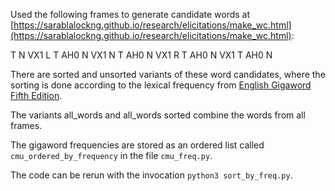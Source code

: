Used the following frames to generate candidate words at [https://sarablalockng.github.io/research/elicitations/make_wc.html](https://sarablalockng.github.io/research/elicitations/make_wc.html):

T N
VX1 L T AH0 N
VX1 N T AH0 N
VX1 R T AH0 N
VX1 T AH0 N

There are sorted and unsorted variants of these word candidates, where the sorting is done according to the lexical frequency from [English Gigaword Fifth Edition](https://catalog.ldc.upenn.edu/LDC2011T07).

The variants all_words and all_words sorted combine the words from all frames.

The gigaword frequencies are stored as an ordered list called `cmu_ordered_by_frequency` in the file `cmu_freq.py`.

The code can be rerun with the invocation `python3 sort_by_freq.py`.